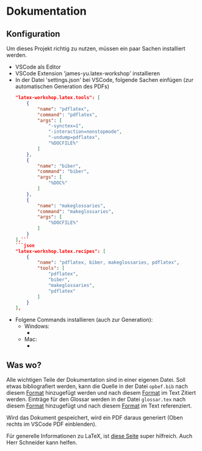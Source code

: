 # Dokumentation
## Konfiguration
Um dieses Projekt richtig zu nutzen, müssen ein paar Sachen installiert werden.

- VSCode als Editor
- VSCode Extension 'james-yu.latex-workshop' installieren
- In der Datei 'settings.json' bei VSCode, folgende Sachen einfügen (zur automatischen Generation des PDFs)
    ```json
    "latex-workshop.latex.tools": [
        {
            "name": "pdflatex",
            "command": "pdflatex",
            "args": [
                "-synctex=1",
                "-interaction=nonstopmode",
                "-undump=pdflatex",
                "%DOCFILE%"
            ]
        },
        {
            "name": "biber",
            "command": "biber",
            "args": [
                "%DOC%"
            ]
        },
        {
            "name": "makeglossaries",
            "command": "makeglossaries",
            "args": [
                "%DOCFILE%"
            ]
        }
    ],```
    ```json
    "latex-workshop.latex.recipes": [
        {
            "name": "pdflatex, biber, makeglossaries, pdflatex",
            "tools": [
                "pdflatex",
                "biber",
                "makeglossaries",
                "pdflatex"
            ]
        }
    ],
    ```
- Folgene Commands installieren (auch zur Generation):
    - Windows:
        - []()
    - Mac:
        - []()
## Was wo?
Alle wichtigen Teile der Dokumentation sind in einer eigenen Datei.
Soll etwas bibliografiert werden, kann die Quelle in der Datei `opbef.bib` nach diesem [Format](https://www.overleaf.com/learn/latex/Bibliography_management_in_LaTeX#The_bibliography_file) hinzugefügt werden und nach diesem [Format](https://www.overleaf.com/learn/latex/Bibliography_management_in_LaTeX#Introduction) im Text Zitiert werden.
Einträge für den Glossar werden in der Datei `glossar.tex` nach diesem [Format](https://www.overleaf.com/learn/latex/Glossaries#Introduction) hinzugefügt und nach diesem [Format](https://www.overleaf.com/learn/latex/Glossaries#Introduction) im Text referenziert.

Wird das Dokument gespeichert, wird ein PDF daraus generiert (Oben rechts im VSCode PDF einblenden).

Für generelle Informationen zu LaTeX, ist [diese Seite](https://www.overleaf.com/learn/latex/Main_Page) super hilfreich. 
Auch Herr Schneider kann helfen.